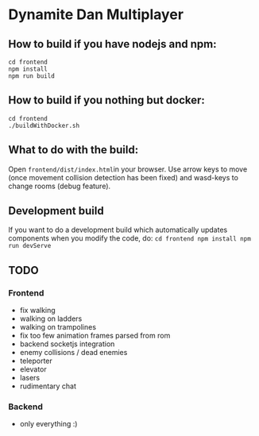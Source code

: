 
# Dynamite Dan Multiplayer

## How to build if you have nodejs and npm:

    cd frontend
    npm install
    npm run build

## How to build if you nothing but docker:

    cd frontend
    ./buildWithDocker.sh

## What to do with the build:
Open `frontend/dist/index.html`in your browser. Use arrow keys to move (once movement collision detection has been fixed) and wasd-keys to change rooms (debug feature).

## Development build
If you want to do a development build which automatically updates components when you modify the code, do:
 `cd frontend
 npm install
 npm run devServe`

## TODO
### Frontend
 - fix walking
 - walking on ladders
 - walking on trampolines
 - fix too few animation frames parsed from rom
 - backend socketjs integration
 - enemy collisions / dead enemies
 - teleporter
 - elevator
 - lasers
 - rudimentary chat
### Backend
 - only everything :)

